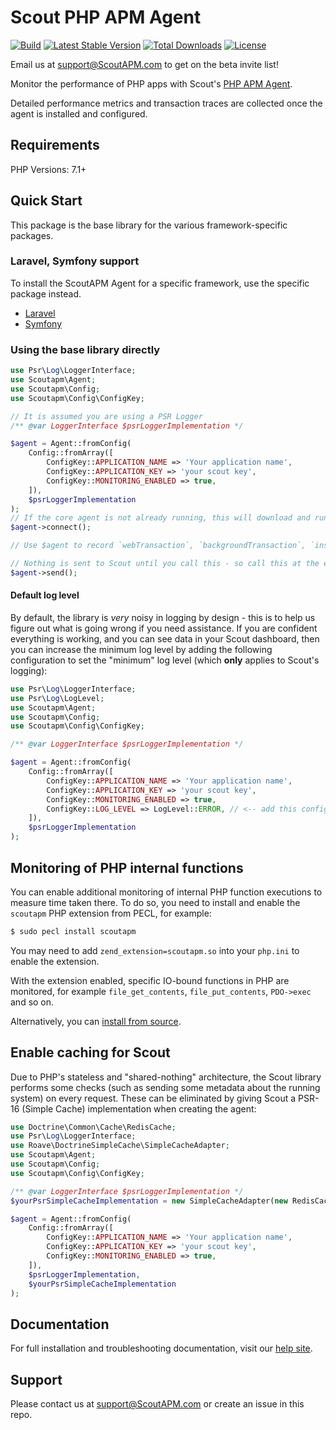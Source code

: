 # Scout PHP APM Agent

[![Build](https://github.com/scoutapp/scout-apm-php/workflows/Build/badge.svg?branch=master&event=push)](https://github.com/scoutapp/scout-apm-php/actions?query=branch%3Amaster) [![Latest Stable Version](https://poser.pugx.org/scoutapp/scout-apm-php/v/stable)](https://packagist.org/packages/scoutapp/scout-apm-php) [![Total Downloads](https://poser.pugx.org/scoutapp/scout-apm-php/downloads)](https://packagist.org/packages/scoutapp/scout-apm-php) [![License](https://poser.pugx.org/scoutapp/scout-apm-php/license)](https://packagist.org/packages/scoutapp/scout-apm-php)

Email us at support@ScoutAPM.com to get on the beta invite list!

Monitor the performance of PHP apps with Scout's [PHP APM Agent](https://www.scoutapm.com).

Detailed performance metrics and transaction traces are collected once the agent is installed and configured.

## Requirements

PHP Versions: 7.1+

## Quick Start

This package is the base library for the various framework-specific packages.

### Laravel, Symfony support

To install the ScoutAPM Agent for a specific framework, use the specific package instead.

 * [Laravel](https://github.com/scoutapp/scout-apm-laravel)
 * [Symfony](https://github.com/scoutapp/scout-apm-symfony-bundle/)

### Using the base library directly

```php
use Psr\Log\LoggerInterface;
use Scoutapm\Agent;
use Scoutapm\Config;
use Scoutapm\Config\ConfigKey;

// It is assumed you are using a PSR Logger
/** @var LoggerInterface $psrLoggerImplementation */

$agent = Agent::fromConfig(
    Config::fromArray([
        ConfigKey::APPLICATION_NAME => 'Your application name',
        ConfigKey::APPLICATION_KEY => 'your scout key',
        ConfigKey::MONITORING_ENABLED => true,
    ]),
    $psrLoggerImplementation
);
// If the core agent is not already running, this will download and run it (from /tmp by default)
$agent->connect();

// Use $agent to record `webTransaction`, `backgroundTransaction`, `instrument` or `tagRequest` as necessary

// Nothing is sent to Scout until you call this - so call this at the end of your request
$agent->send();
```

#### Default log level

By default, the library is *very* noisy in logging by design - this is to help us figure out what is going wrong if you
need assistance. If you are confident everything is working, and you can see data in your Scout dashboard, then you
can increase the minimum log level by adding the following configuration to set the "minimum" log level (which **only**
applies to Scout's logging):

```php
use Psr\Log\LoggerInterface;
use Psr\Log\LogLevel;
use Scoutapm\Agent;
use Scoutapm\Config;
use Scoutapm\Config\ConfigKey;

/** @var LoggerInterface $psrLoggerImplementation */

$agent = Agent::fromConfig(
    Config::fromArray([
        ConfigKey::APPLICATION_NAME => 'Your application name',
        ConfigKey::APPLICATION_KEY => 'your scout key',
        ConfigKey::MONITORING_ENABLED => true,
        ConfigKey::LOG_LEVEL => LogLevel::ERROR, // <-- add this configuration
    ]),
    $psrLoggerImplementation
);
```

## Monitoring of PHP internal functions

You can enable additional monitoring of internal PHP function executions to measure time taken there. To do so, you need
to install and enable the `scoutapm` PHP extension from PECL, for example:

```bash
$ sudo pecl install scoutapm
```

You may need to add `zend_extension=scoutapm.so` into your `php.ini` to enable the extension.

With the extension enabled, specific IO-bound functions in PHP are monitored, for example `file_get_contents`,
`file_put_contents`, `PDO->exec` and so on.

Alternatively, you can [install from source](https://github.com/scoutapp/scout-apm-php-ext).

## Enable caching for Scout

Due to PHP's stateless and "shared-nothing" architecture, the Scout library performs some checks (such as sending some
metadata about the running system) on every request. These can be eliminated by giving Scout a PSR-16 (Simple Cache)
implementation when creating the agent:

```php
use Doctrine\Common\Cache\RedisCache;
use Psr\Log\LoggerInterface;
use Roave\DoctrineSimpleCache\SimpleCacheAdapter;
use Scoutapm\Agent;
use Scoutapm\Config;
use Scoutapm\Config\ConfigKey;

/** @var LoggerInterface $psrLoggerImplementation */
$yourPsrSimpleCacheImplementation = new SimpleCacheAdapter(new RedisCache());

$agent = Agent::fromConfig(
    Config::fromArray([
        ConfigKey::APPLICATION_NAME => 'Your application name',
        ConfigKey::APPLICATION_KEY => 'your scout key',
        ConfigKey::MONITORING_ENABLED => true,
    ]),
    $psrLoggerImplementation,
    $yourPsrSimpleCacheImplementation
);
```

## Documentation

For full installation and troubleshooting documentation, visit our [help site](http://docs.scoutapm.com/#php-agent).

## Support

Please contact us at support@ScoutAPM.com or create an issue in this repo.
